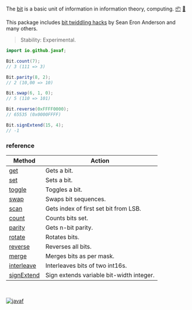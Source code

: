 The [bit] is a basic unit of information in information theory, computing.
[:package:] [:ledger:]

This package includes [bit twiddling hacks] by Sean Eron Anderson and many others.

> Stability: Experimental.

```java
import io.github.javaf;

Bit.count(7);
// 3 (111 => 3)

Bit.parity(8, 2);
// 2 (10,00 => 10)

Bit.swap(6, 1, 0);
// 5 (110 => 101)

Bit.reverse(0xFFFF0000);
// 65535 (0x0000FFFF)

Bit.signExtend(15, 4);
// -1
```

### reference

| Method                | Action
|-----------------------|-------
| [get]                 | Gets a bit.
| [set]                 | Sets a bit.
| [toggle]              | Toggles a bit.
| [swap]                | Swaps bit sequences.
| [scan]                | Gets index of first set bit from LSB.
| [count]               | Counts bits set.
| [parity]              | Gets n-bit parity.
| [rotate]              | Rotates bits.
| [reverse]             | Reverses all bits.
| [merge]               | Merges bits as per mask.
| [interleave]          | Interleaves bits of two int16s.
| [signExtend]          | Sign extends variable bit-width integer.

<br>

[![javaf](https://merferry.glitch.me/card/extra-bit.svg)](https://javaf.github.io)

[bit]: https://en.wikipedia.org/wiki/Bit
[bit twiddling hacks]: https://graphics.stanford.edu/~seander/bithacks.html
[get]: https://github.com/javaf/extra-bit/wiki/get
[set]: https://github.com/javaf/extra-bit/wiki/set
[setAs]: https://github.com/javaf/extra-bit/wiki/setAs
[swap]: https://github.com/javaf/extra-bit/wiki/swap
[scan]: https://github.com/javaf/extra-bit/wiki/scan
[scanReverse]: https://github.com/javaf/extra-bit/wiki/scanReverse
[count]: https://github.com/javaf/extra-bit/wiki/count
[parity]: https://github.com/javaf/extra-bit/wiki/parity
[reverse]: https://github.com/javaf/extra-bit/wiki/reverse
[merge]: https://github.com/javaf/extra-bit/wiki/merge
[interleave]: https://github.com/javaf/extra-bit/wiki/interleave
[signExtend]: https://github.com/javaf/extra-bit/wiki/signExtend
[toggle]: https://github.com/javaf/extra-bit/wiki/toggle
[rotate]: https://github.com/javaf/extra-bit/wiki/rotate
[:package:]: https://www.npmjs.com/package/extra-bit
[:ledger:]: https://unpkg.com/extra-bit/
